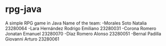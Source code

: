 # rpg-java
A simple RPG game in Java
Name of the team:
-Morales Soto Natalia 23280064
-Lara Hernández Rodrigo Emiliano 23280031
-Corona Romero Jonatan Emanuel 23280070
-Díaz Romero Alonso 23280051
-Bernal Padilla Giovanni Arturo 23280061

